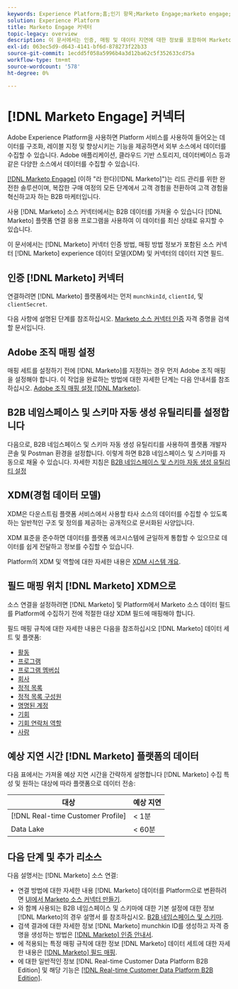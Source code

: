 ```yaml
---
keywords: Experience Platform;홈;인기 항목;Marketo Engage;marketo engage;marketo
solution: Experience Platform
title: Marketo Engage 커넥터
topic-legacy: overview
description: 이 문서에서는 인증, 매핑 및 데이터 지연에 대한 정보를 포함하여 Marketo Engage 소스 커넥터에 대한 개요를 제공합니다.
exl-id: 063ec5d9-d643-4141-bf6d-878273f22b33
source-git-commit: 1ecdd5f058a5996b4a3d12ba62c5f352633cd75a
workflow-type: tm+mt
source-wordcount: '578'
ht-degree: 0%

---
```


# [!DNL Marketo Engage] 커넥터

Adobe Experience Platform을 사용하면 Platform 서비스를 사용하여 들어오는 데이터를 구조화, 레이블 지정 및 향상시키는 기능을 제공하면서 외부 소스에서 데이터를 수집할 수 있습니다. Adobe 애플리케이션, 클라우드 기반 스토리지, 데이터베이스 등과 같은 다양한 소스에서 데이터를 수집할 수 있습니다.

[[!DNL Marketo Engage]](https://www.marketo.com/software/) (이하 &quot;라 한다)[!DNL Marketo]&quot;)는 리드 관리를 위한 완전한 솔루션이며, 복잡한 구매 여정의 모든 단계에서 고객 경험을 전환하여 고객 경험을 혁신하고자 하는 B2B 마케터입니다.

사용 [!DNL Marketo] 소스 커넥터에서는 B2B 데이터를 가져올 수 있습니다 [!DNL Marketo] 플랫폼 연결 응용 프로그램을 사용하여 이 데이터를 최신 상태로 유지할 수 있습니다.

이 문서에서는 [!DNL Marketo] 커넥터 인증 방법, 매핑 방법 정보가 포함된 소스 커넥터 [!DNL Marketo] experience 데이터 모델(XDM) 및 커넥터의 데이터 지연 필드.

## 인증 [!DNL Marketo] 커넥터

연결하려면 [!DNL Marketo] 플랫폼에서는 먼저 `munchkinId`, `clientId`, 및 `clientSecret`.

다음 사항에 설명된 단계를 참조하십시오. [Marketo 소스 커넥터 인증](./marketo-auth.md) 자격 증명을 검색할 문서입니다.

## Adobe 조직 매핑 설정

매핑 세트를 설정하기 전에 [!DNL Marketo]를 지정하는 경우 먼저 Adobe 조직 매핑을 설정해야 합니다. 이 작업을 완료하는 방법에 대한 자세한 단계는 다음 안내서를 참조하십시오. [Adobe 조직 매핑 설정 [!DNL Marketo]](https://experienceleague.adobe.com/docs/marketo/using/product-docs/core-marketo-concepts/miscellaneous/set-up-adobe-organization-mapping.html).

## B2B 네임스페이스 및 스키마 자동 생성 유틸리티를 설정합니다

다음으로, B2B 네임스페이스 및 스키마 자동 생성 유틸리티를 사용하여 플랫폼 개발자 콘솔 및 Postman 환경을 설정합니다. 이렇게 하면 B2B 네임스페이스 및 스키마를 자동으로 채울 수 있습니다. 자세한 지침은 [B2B 네임스페이스 및 스키마 자동 생성 유틸리티 설정](./marketo-namespaces.md)

## XDM(경험 데이터 모델)

XDM은 다운스트림 플랫폼 서비스에서 사용할 타사 소스의 데이터를 수집할 수 있도록 하는 일반적인 구조 및 정의를 제공하는 공개적으로 문서화된 사양입니다.

XDM 표준을 준수하면 데이터를 플랫폼 에코시스템에 균일하게 통합할 수 있으므로 데이터를 쉽게 전달하고 정보를 수집할 수 있습니다.

Platform의 XDM 및 역할에 대한 자세한 내용은 [XDM 시스템 개요](../../../../xdm/home.md).

## 필드 매핑 위치 [!DNL Marketo] XDM으로

소스 연결을 설정하려면 [!DNL Marketo] 및 Platform에서 Marketo 소스 데이터 필드를 Platform에 수집하기 전에 적절한 대상 XDM 필드에 매핑해야 합니다.

필드 매핑 규칙에 대한 자세한 내용은 다음을 참조하십시오 [!DNL Marketo] 데이터 세트 및 플랫폼:

* [활동](../mapping/marketo.md#activities)
* [프로그램](../mapping/marketo.md#programs)
* [프로그램 멤버십](../mapping/marketo.md#program-memberships)
* [회사](../mapping/marketo.md#companies)
* [정적 목록](../mapping/marketo.md#static-lists)
* [정적 목록 구성원](../mapping/marketo.md#static-list-memberships)
* [명명된 계정](../mapping/marketo.md#named-accounts)
* [기회](../mapping/marketo.md#opportunities)
* [기회 연락처 역할](../mapping/marketo.md#opportunity-contact-roles)
* [사람](../mapping/marketo.md#persons)

## 예상 지연 시간 [!DNL Marketo] 플랫폼의 데이터

다음 표에서는 가져올 예상 지연 시간을 간략하게 설명합니다 [!DNL Marketo] 수집 특성 및 원하는 대상에 따라 플랫폼으로 데이터 전송:

| 대상 | 예상 지연 |
| ----------- | ---------------- |
| [!DNL Real-time Customer Profile] | &lt; 1분 |
| Data Lake | &lt; 60분 |

## 다음 단계 및 추가 리소스

다음 설명서는 [!DNL Marketo] 소스 연결:

* 연결 방법에 대한 자세한 내용 [!DNL Marketo] 데이터를 Platform으로 변환하려면 [UI에서 Marketo 소스 커넥터 만들기](../../../tutorials/ui/create/adobe-applications/marketo.md).
* 와 함께 사용되는 B2B 네임스페이스 및 스키마에 대한 기본 설정에 대한 정보 [!DNL Marketo]의 경우 설명서 를 참조하십시오. [B2B 네임스페이스 및 스키마](./marketo-namespaces.md).
* 검색 결과에 대한 자세한 정보 [!DNL Marketo] munchkin ID를 생성하고 자격 증명을 생성하는 방법은 [[!DNL Marketo] 인증 안내서](./marketo-auth.md).
* 에 적용되는 특정 매핑 규칙에 대한 정보 [!DNL Marketo] 데이터 세트에 대한 자세한 내용은 [[!DNL Marketo] 필드 매핑](../mapping/marketo.md).
* 에 대한 일반적인 정보 [!DNL Real-time Customer Data Platform B2B Edition] 및 해당 기능은 [[!DNL Real-time Customer Data Platform B2B Edition]](../../../../rtcdp/b2b-overview.md).
